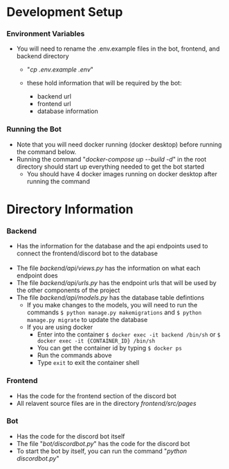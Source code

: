 # Development Setup

### Environment Variables

- You will need to rename the .env.example files in the bot, frontend, and backend directory
    -  "*cp .env.example .env*"

    - these hold information that will be required by the bot:
        - backend url
        - frontend url
        - database information


### Running the Bot
- Note that you will need docker running (docker desktop) before running the command below.
- Running the command "*docker-compose up --build -d*" in the root directory should start up everything needed to get the bot started
    - You should have 4 docker images running on docker desktop after running the command 


# Directory Information

### Backend
- Has the information for the database and the api endpoints used to connect the frontend/discord bot to the database
<br/> <br/>
- The file *backend/api/views.py* has the information on what each endpoint does
- The file *backend/api/urls.py* has the endpoint urls that will be used by the other components of the project
- The file *backend/api/models.py* has the database table defintions
    - If you make changes to the models, you will need to run the commands `$ python manage.py makemigrations` and `$ python manage.py migrate` to update the database
    - If you are using docker
      - Enter into the container `$ docker exec -it backend /bin/sh` or `$ docker exec -it {CONTAINER_ID} /bin/sh`
      - You can get the container id by typing `$ docker ps`
      - Run the commands above
      - Type `exit` to exit the container shell



### Frontend
- Has the code for the frontend section of the discord bot
- All relavent source files are in the directory *frontend/src/pages*


### Bot
- Has the code for the discord bot itself
- The file "*bot/discordbot.py*" has the code for the discord bot
- To start the bot by itself, you can run the command "*python discordbot.py*"
